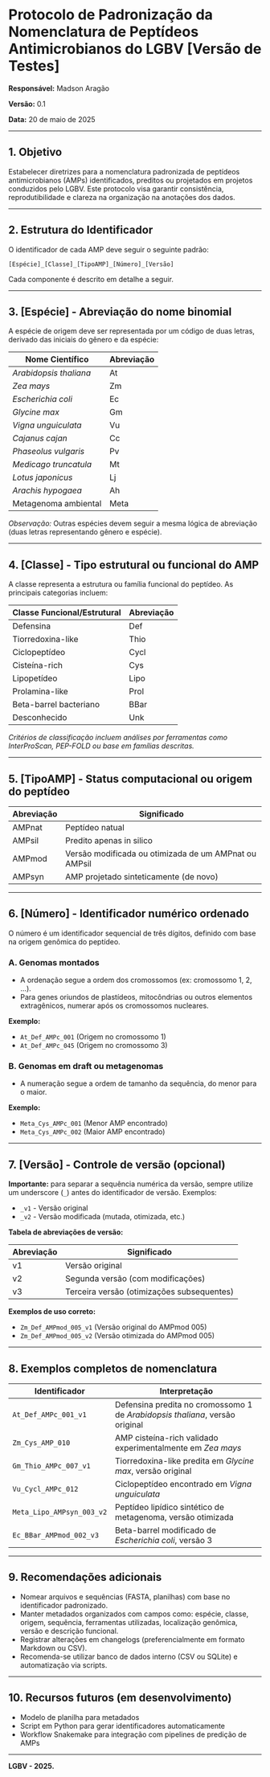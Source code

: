 # Protocolo de Padronização da Nomenclatura de Peptídeos Antimicrobianos do LGBV [Versão de Testes]

**Responsável:** Madson Aragão 

**Versão:** 0.1

**Data:** 20 de maio de 2025

---

## 1. Objetivo

Estabelecer diretrizes para a nomenclatura padronizada de peptídeos antimicrobianos (AMPs) identificados, preditos ou projetados em projetos conduzidos pelo LGBV. Este protocolo visa garantir consistência, reprodutibilidade e clareza na organização na anotações dos dados.

---

## 2. Estrutura do Identificador

O identificador de cada AMP deve seguir o seguinte padrão:

```
[Espécie]_[Classe]_[TipoAMP]_[Número]_[Versão]
```

Cada componente é descrito em detalhe a seguir.

---

## 3. \[Espécie] - Abreviação do nome binomial

A espécie de origem deve ser representada por um código de duas letras, derivado das iniciais do gênero e da espécie:

| Nome Científico        | Abreviação |
| ---------------------- | ---------- |
| *Arabidopsis thaliana* | At         |
| *Zea mays*             | Zm         |
| *Escherichia coli*     | Ec         |
| *Glycine max*          | Gm         |
| *Vigna unguiculata*    | Vu         |
| *Cajanus cajan*        | Cc         |
| *Phaseolus vulgaris*   | Pv         |
| *Medicago truncatula*  | Mt         |
| *Lotus japonicus*      | Lj         |
| *Arachis hypogaea*     | Ah         |
| Metagenoma ambiental   | Meta       |

*Observação:* Outras espécies devem seguir a mesma lógica de abreviação (duas letras representando gênero e espécie).

---

## 4. \[Classe] - Tipo estrutural ou funcional do AMP

A classe representa a estrutura ou família funcional do peptídeo. As principais categorias incluem:

| Classe Funcional/Estrutural | Abreviação |
| --------------------------- | ---------- |
| Defensina                   | Def        |
| Tiorredoxina-like           | Thio       |
| Ciclopeptídeo               | Cycl       |
| Cisteína-rich               | Cys        |
| Lipopetídeo                 | Lipo       |
| Prolamina-like              | Prol       |
| Beta-barrel bacteriano      | BBar       |
| Desconhecido                | Unk        |

*Critérios de classificação incluem análises por ferramentas como InterProScan, PEP-FOLD ou base em famílias descritas.*

---

## 5. \[TipoAMP] - Status computacional ou origem do peptídeo

| Abreviação | Significado                            |
| ---------- | -------------------------------------- |
| AMPnat        | Peptídeo natual |
| AMPsil       | Predito apenas in silico                      |
| AMPmod     | Versão modificada ou otimizada de um AMPnat ou AMPsil        |
| AMPsyn     | AMP projetado sinteticamente (de novo) |

---

## 6. \[Número] - Identificador numérico ordenado

O número é um identificador sequencial de três dígitos, definido com base na origem genômica do peptídeo.

### A. Genomas montados

* A ordenação segue a ordem dos cromossomos (ex: cromossomo 1, 2, ...).
* Para genes oriundos de plastídeos, mitocôndrias ou outros elementos extragênicos, numerar após os cromossomos nucleares.

**Exemplo:**

* `At_Def_AMPc_001` (Origem no cromossomo 1)
* `At_Def_AMPc_045` (Origem no cromossomo 3)

### B. Genomas em draft ou metagenomas

* A numeração segue a ordem de tamanho da sequência, do menor para o maior.

**Exemplo:**

* `Meta_Cys_AMPc_001` (Menor AMP encontrado)
* `Meta_Cys_AMPc_002` (Maior AMP encontrado)

---

## 7. \[Versão] - Controle de versão (opcional)

**Importante:** para separar a sequência numérica da versão, sempre utilize um underscore (`_`) antes do identificador de versão. Exemplos:

* `_v1` - Versão original
* `_v2` - Versão modificada (mutada, otimizada, etc.)

**Tabela de abreviações de versão:**

| Abreviação | Significado                                |
| ---------- | ------------------------------------------ |
| v1         | Versão original                            |
| v2         | Segunda versão (com modificações)          |
| v3         | Terceira versão (otimizações subsequentes) |

**Exemplos de uso correto:**

* `Zm_Def_AMPmod_005_v1` (Versão original do AMPmod 005)
* `Zm_Def_AMPmod_005_v2` (Versão otimizada do AMPmod 005)

---

## 8. Exemplos completos de nomenclatura

| Identificador             | Interpretação                                                                |
| ------------------------- | ---------------------------------------------------------------------------- |
| `At_Def_AMPc_001_v1`      | Defensina predita no cromossomo 1 de *Arabidopsis thaliana*, versão original |
| `Zm_Cys_AMP_010`          | AMP cisteína-rich validado experimentalmente em *Zea mays*                   |
| `Gm_Thio_AMPc_007_v1`     | Tiorredoxina-like predita em *Glycine max*, versão original                  |
| `Vu_Cycl_AMPc_012`        | Ciclopeptídeo encontrado em *Vigna unguiculata*                              |
| `Meta_Lipo_AMPsyn_003_v2` | Peptídeo lipídico sintético de metagenoma, versão otimizada                  |
| `Ec_BBar_AMPmod_002_v3`   | Beta-barrel modificado de *Escherichia coli*, versão 3                       |

---

## 9. Recomendações adicionais

* Nomear arquivos e sequências (FASTA, planilhas) com base no identificador padronizado.
* Manter metadados organizados com campos como: espécie, classe, origem, sequência, ferramentas utilizadas, localização genômica, versão e descrição funcional.
* Registrar alterações em changelogs (preferencialmente em formato Markdown ou CSV).
* Recomenda-se utilizar banco de dados interno (CSV ou SQLite) e automatização via scripts.

---

## 10. Recursos futuros (em desenvolvimento)

* Modelo de planilha para metadados
* Script em Python para gerar identificadores automaticamente
* Workflow Snakemake para integração com pipelines de predição de AMPs

---

**LGBV - 2025.**
